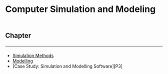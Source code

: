 <!--markdown practice-->
# Computer Simulation and Modeling

## </br>Chapter<hr/>

- [Simulation Methods][P1]
- [Modelling][P2]
- [Case Study: Simulation and Modelling Software][P3]





<!--Links-->
[P1]: https://github.com/HasanTarik-REC/Note-Collections/blob/Feature/Fourth%20Year/Odd%20Semester/Computer%20Simulation%20and%20Modeling/Simulation%20Methods.md
[P2]: https://github.com/HasanTarik-REC/Note-Collections/blob/Feature/Fourth%20Year/Odd%20Semester/Computer%20Simulation%20and%20Modeling/Modelling.md
<!--End-->
